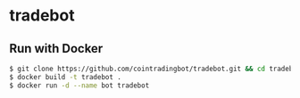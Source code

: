 # tradebot

## Run with Docker
```bash
$ git clone https://github.com/cointradingbot/tradebot.git && cd tradebot
$ docker build -t tradebot .
$ docker run -d --name bot tradebot
```
